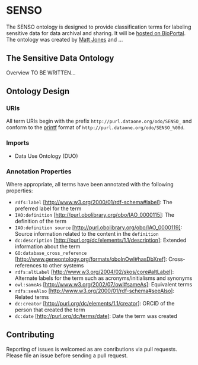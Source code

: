 # SENSO

The SENSO ontology is designed to provide classification terms for labeling sensitive data for data archival and sharing. It will be [hosted on BioPortal](http://bioportal.bioontology.org/ontologies/ARCRC).
The ontology was created by [Matt Jones](https://orcid.org/0000-0003-0077-4738) and ...

## The Sensitive Data Ontology

Overview TO BE WRITTEN...

## Ontology Design

### URIs

All term URIs begin with the prefix `http://purl.dataone.org/odo/SENSO_` and conform to the [printf](https://en.wikipedia.org/wiki/Printf_format_string) format of `http://purl.dataone.org/odo/SENSO_%08d`.

### Imports

- Data Use Ontology (DUO)

### Annotation Properties

Where appropriate, all terms have been annotated with the following properties:

- `rdfs:label` [http://www.w3.org/2000/01/rdf-schema#label]: The preferred label for the term
- `IAO:definition` [http://purl.obolibrary.org/obo/IAO_0000115]: The definition of the term
- `IAO:definition source` [http://purl.obolibrary.org/obo/IAO_0000119]: Source information related to the content in the `definition`
- `dc:description` [http://purl.org/dc/elements/1.1/description]: Extended information about the term
- `GO:database_cross_reference` [http://www.geneontology.org/formats/oboInOwl#hasDbXref]: Cross-references to other systems
- `rdfs:altLabel` [http://www.w3.org/2004/02/skos/core#altLabel]: Alternate labels for the term such as acronyms/initialisms and synonyms
- `owl:sameAs` [http://www.w3.org/2002/07/owl#sameAs]: Equivalent terms
- `rdfs:seeAlso` [http://www.w3.org/2000/01/rdf-schema#seeAlso]: Related terms
- `dc:creator` [http://purl.org/dc/elements/1.1/creator]: ORCID of the person that created the term
- `dc:date` [http://purl.org/dc/terms/date]: Date the term was created

## Contributing

Reporting of issues is welcomed as are conributions via pull requests.
Please file an issue before sending a pull request.
